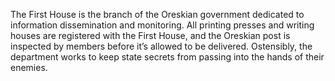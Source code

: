 The First House is the branch of the Oreskian government dedicated to information dissemination and monitoring. All printing presses and writing houses are registered with the First House, and the Oreskian post is inspected by members before it’s allowed to be delivered. Ostensibly, the department works to keep state secrets from passing into the hands of their enemies.
